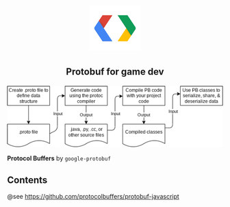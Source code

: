 <h1><p align="center"><img alt="google-protobuf" src="./.assets/protobuf.png" width="120" height="104" /></p></h1>
<h2><p align="center">Protobuf for game dev</p></h2>

![Alt text](./.assets/designer.png)

**Protocol Buffers** by `google-protobuf` 

Contents
--------

@see https://github.com/protocolbuffers/protobuf-javascript